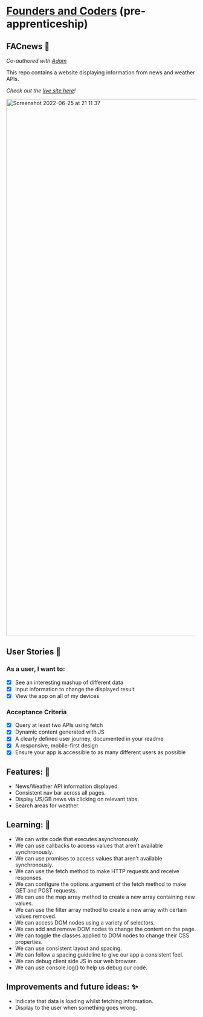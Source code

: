 # [Founders and Coders](https://www.foundersandcoders.com/) (pre-apprenticeship) 

## FACnews 📰

*Co-authored with [Adam](https://github.com/adam8-9)*

This repo contains a website displaying information from news and weather APIs.

*Check out the [live site here](https://fac-23.github.io/preA-http-week2-AdamMiah/)!*

<img width="1422" alt="Screenshot 2022-06-25 at 21 11 37" src="https://user-images.githubusercontent.com/78933903/175789190-111b5005-7f03-4782-af6b-cd58cc12cf4e.png">

## User Stories 👥
### As a user, I want to:
- [x] See an interesting mashup of different data
- [x] Input information to change the displayed result
- [x] View the app on all of my devices
### Acceptance Criteria 
- [x] Query at least two APIs using fetch
- [x] Dynamic content generated with JS
- [x] A clearly defined user journey, documented in your readme
- [x] A responsive, mobile-first design
- [x] Ensure your app is accessible to as many different users as possible

## Features: 🌟
* News/Weather API information displayed.
* Consistent nav bar across all pages. 
* Display US/GB news via clicking on relevant tabs. 
* Search areas for weather.

## Learning: 🌱
* We can write code that executes asynchronously.
* We can use callbacks to access values that aren’t available synchronously.
* We can use promises to access values that aren’t available synchronously.
* We can use the fetch method to make HTTP requests and receive responses.
* We can configure the options argument of the fetch method to make GET and POST requests.
* We can use the map array method to create a new array containing new values.
* We can use the filter array method to create a new array with certain values removed.
* We can access DOM nodes using a variety of selectors.
* We can add and remove DOM nodes to change the content on the page.
* We can toggle the classes applied to DOM nodes to change their CSS properties.
* We can use consistent layout and spacing.
* We can follow a spacing guideline to give our app a consistent feel.
* We can debug client side JS in our web browser.
* We can use console.log() to help us debug our code.

## Improvements and future ideas: ✨
- Indicate that data is loading whilst fetching information.
- Display to the user when something goes wrong. 



